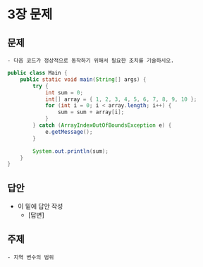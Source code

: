 # 3장 문제

## 문제

    - 다음 코드가 정상적으로 동작하기 위해서 필요한 조치를 기술하시오.

```java
public class Main {
    public static void main(String[] args) {
        try {
            int sum = 0;
            int[] array = { 1, 2, 3, 4, 5, 6, 7, 8, 9, 10 };
            for (int i = 0; i < array.length; i++) {
                sum = sum + array[i];
            }
        } catch (ArrayIndexOutOfBoundsException e) {
            e.getMessage();
        }

        System.out.println(sum);
    }
}
```

## 답안

- 이 밑에 답안 작성
  - [답변]

## 주제
    
    - 지역 변수의 범위 
